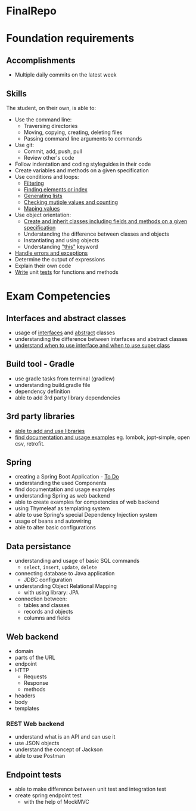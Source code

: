 # FinalRepo
# Foundation requirements

## Accomplishments

 -  Multiple daily commits on the latest week

## Skills

The student, on their own, is able to:

 -  Use the command line:
     -  Traversing directories
     -  Moving, copying, creating, deleting files
     -  Passing command line arguments to commands
 -  Use git:
     -  Commit, add, push, pull
     -  Review other's code
 -  Follow indentation and coding styleguides in their code
 -  Create variables and methods on a given specification
 -  Use conditions and loops:
     -  [Filtering](https://github.com/greenfox-academy/nezihcihan/blob/master/week02/day-1/src/OddEven.java)
     -  [Finding elements or index](https://github.com/greenfox-academy/nezihcihan/blob/master/week02/day-3/src/ElementFinder.java)
     -  [Generating lists](https://github.com/greenfox-academy/nezihcihan/blob/master/week02/day-3/src/IsInList.java)
     -  [Checking mutiple values and counting](https://github.com/greenfox-academy/nezihcihan/blob/master/week02/day-3/src/Calculator.java)
     -  [Maping values](https://github.com/greenfox-academy/nezihcihan/blob/master/week02/day-3/src/HeWillNever.java)
 -  Use object orientation:
     -  [Create and inherit classes including fields and methods on a given specification](https://github.com/greenfox-academy/nezihcihan/tree/master/week04/day-2/src/gardenapp)
     -  Understanding the difference between classes and objects
     -  Instantiating and using objects
     -  Understanding ["this"](https://www.guru99.com/java-this-keyword.html) keyword
 -  [Handle errors and exceptions](https://github.com/greenfox-academy/nezihcihan/blob/master/week03/day-2/src/DivideByZero.java)
 -  Determine the output of expressions
 -  Explain their own code
 -  [Write](https://github.com/greenfox-academy/nezihcihan/blob/master/week04/day-3/src/Anagram.java) unit [tests](https://github.com/greenfox-academy/nezihcihan/blob/master/week04/day-3/tests/AnagramTest.java) for functions and methods
 
 # Exam Competencies

## Interfaces and abstract classes

- usage of [interfaces](https://github.com/greenfox-academy/nezihcihan/tree/master/week06/day-2/src/charsequence) and [abstract](https://github.com/greenfox-academy/nezihcihan/tree/master/week06/day-2/src/main/java/music) classes
- understanding the difference between interfaces and abstract classes
- [understand when to use interface and when to use super class](https://stackoverflow.com/questions/4090834/when-do-i-use-super)

## Build tool - Gradle

- use gradle tasks from terminal (gradlew)
- understanding build.gradle file
- dependency definition
- able to add 3rd party library dependencies

## 3rd party libraries

- [able to add and use libraries](https://github.com/greenfox-academy/nezihcihan/blob/master/week08/day-2/todo-database/build.gradle)
- [find documentation and usage examples](https://github.com/greenfox-academy/huli-kalendaryo-backend/blob/dev/src/main/java/com/greenfoxacademy/opal/kalendaryo/kalendaryo/controllers/NotificationController.java)
eg. lombok, jopt-simple, open csv, retrofit.

## Spring

- creating a Spring Boot Application - [To Do](https://github.com/greenfox-academy/nezihcihan/tree/master/week08/day-2/todo-database)
- understanding the used Components
- find documentation and usage examples
- understanding Spring as web backend
- able to create examples for competencies of web backend
- using Thymeleaf as templating system
- able to use Spring's special Dependency Injection system
- usage of beans and autowiring
- able to alter basic configurations

## Data persistance

- understanding and usage of basic SQL commands
  - `select`, `insert`, `update`, `delete`
- connecting database to Java application
  - JDBC configuration
- understanding Object Relational Mapping
  - with using library: JPA
- connection between:
  - tables and classes
  - records and objects
  - columns and fields

## Web backend

- domain
- parts of the URL
- endpoint
- HTTP
  - Requests
  - Response
  - methods
- headers
- body
- templates

### REST Web backend

- understand what is an API and can use it
- use JSON objects
- understand the concept of Jackson
- able to use Postman

## Endpoint tests

- able to make difference between unit test and integration test
- create spring endpoint test
  - with the help of MockMVC